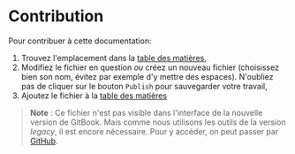 # Contribution

Pour contribuer à cette documentation:

1. Trouvez l'emplacement dans la [table des matières](https://github.com/lodex/lodex-user-documentation/tree/7e0012a6c9407d0d35e857ff4e1c93b20d74f66d/SUMMARY.md),
2. Modifiez le fichier en question _ou_ créez un nouveau fichier \(choisissez bien son nom, évitez par exemple d'y mettre des espaces\). N'oubliez pas de cliquer sur le bouton `Publish` pour sauvegarder votre travail,
3. Ajoutez le fichier à la [table des matières](https://github.com/lodex/lodex-user-documentation/tree/7e0012a6c9407d0d35e857ff4e1c93b20d74f66d/SUMMARY.md)

> **Note** : Ce fichier n'est pas visible dans l'interface de la nouvelle version de GitBook. Mais comme nous utilisons les outils de la version _legacy_, il est encore nécessaire. Pour y accéder, on peut passer par [GitHub](https://github.com/Inist-CNRS/lodex-doc/blob/master/SUMMARY.md).

